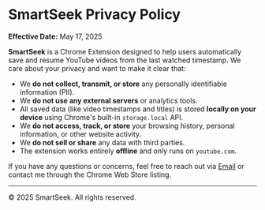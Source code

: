 # SmartSeek Privacy Policy

**Effective Date:** May 17, 2025

**SmartSeek** is a Chrome Extension designed to help users automatically save and resume YouTube videos from the last watched timestamp. We care about your privacy and want to make it clear that:

- We **do not collect, transmit, or store** any personally identifiable information (PII).
- We **do not use any external servers** or analytics tools.
- All saved data (like video timestamps and titles) is stored **locally on your device** using Chrome's built-in `storage.local` API.
- We **do not access, track, or store** your browsing history, personal information, or other website activity.
- We **do not sell or share** any data with third parties.
- The extension works entirely **offline** and only runs on `youtube.com`.

If you have any questions or concerns, feel free to reach out via [Email](mailto:thatcoderguyshubham@gmail.com) or contact me through the Chrome Web Store listing.

---

© 2025 SmartSeek. All rights reserved.
